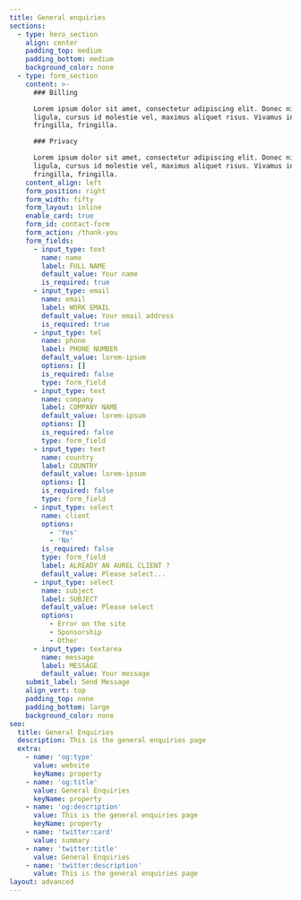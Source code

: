 ```yaml
---
title: General enquiries
sections:
  - type: hero_section
    align: center
    padding_top: medium
    padding_bottom: medium
    background_color: none
  - type: form_section
    content: >-
      ### Billing

      Lorem ipsum dolor sit amet, consectetur adipiscing elit. Donec nisl
      ligula, cursus id molestie vel, maximus aliquet risus. Vivamus in nibh
      fringilla, fringilla.

      ### Privacy

      Lorem ipsum dolor sit amet, consectetur adipiscing elit. Donec nisl
      ligula, cursus id molestie vel, maximus aliquet risus. Vivamus in nibh
      fringilla, fringilla.
    content_align: left
    form_position: right
    form_width: fifty
    form_layout: inline
    enable_card: true
    form_id: contact-form
    form_action: /thank-you
    form_fields:
      - input_type: text
        name: name
        label: FULL NAME
        default_value: Your name
        is_required: true
      - input_type: email
        name: email
        label: WORK EMAIL
        default_value: Your email address
        is_required: true
      - input_type: tel
        name: phone
        label: PHONE NUMBER
        default_value: lorem-ipsum
        options: []
        is_required: false
        type: form_field
      - input_type: text
        name: company
        label: COMPANY NAME
        default_value: lorem-ipsum
        options: []
        is_required: false
        type: form_field
      - input_type: text
        name: country
        label: COUNTRY
        default_value: lorem-ipsum
        options: []
        is_required: false
        type: form_field
      - input_type: select
        name: client
        options:
          - 'Yes'
          - 'No'
        is_required: false
        type: form_field
        label: ALREADY AN AUREL CLIENT ?
        default_value: Please select...
      - input_type: select
        name: subject
        label: SUBJECT
        default_value: Please select
        options:
          - Error on the site
          - Sponsorship
          - Other
      - input_type: textarea
        name: message
        label: MESSAGE
        default_value: Your message
    submit_label: Send Message
    align_vert: top
    padding_top: none
    padding_bottom: large
    background_color: none
seo:
  title: General Enquiries
  description: This is the general enquiries page
  extra:
    - name: 'og:type'
      value: website
      keyName: property
    - name: 'og:title'
      value: General Enquiries
      keyName: property
    - name: 'og:description'
      value: This is the general enquiries page
      keyName: property
    - name: 'twitter:card'
      value: summary
    - name: 'twitter:title'
      value: General Enquiries
    - name: 'twitter:description'
      value: This is the general enquiries page
layout: advanced
---
```

